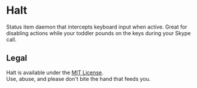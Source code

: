 # Halt

Status item daemon that intercepts keyboard input when active. Great for disabling actions while your toddler pounds on the keys during your Skype call.

## Legal

Halt is available under the <a href="http://opensource.org/licenses/MIT" target="_blank">MIT License</a>.<br>
Use, abuse, and please don't bite the hand that feeds you.
